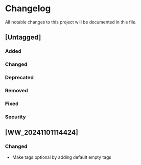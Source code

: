 # Changelog

All notable changes to this project will be documented in this file.

## [Untagged]

### Added

### Changed

### Deprecated

### Removed

### Fixed

### Security

## [WW_20241101114424]

### Changed

- Make tags optional by  adding default empty tags